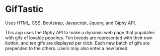 # GifTastic

Uses HTML, CSS, Bootstrap, Javascript, Jquery, and Giphy API.

This app uses the Giphy API to make a dynamic web page that populates
with gifs of lovable pooches. Ten breeds are represented with their own button, and ten gifs
are displayed per click. Each new batch of gifs are
prepended to the others. Users may also enter a new breed.